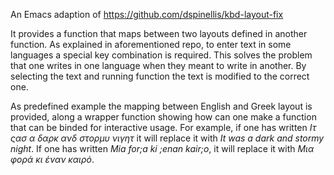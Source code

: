 An Emacs adaption of https://github.com/dspinellis/kbd-layout-fix

It provides a function that maps  between two layouts defined in another
function.  As  explained in aforementioned  repo, to enter text  in some
languages  a  special key  combination  is  required.  This  solves  the
problem that  one writes  in one  language when they  meant to  write in
another.   By  selecting the  text  and  running  function the  text  is
modified to the correct one.

As predefined  example the mapping  between English and Greek  layout is
provided, along a  wrapper function showing how can one  make a function
that  can be  binded for  interactive usage.   For example,  if one  has
written *Ιτ ςασ α δαρκ ανδ στορμυ νιγητ* it will replace it with *It was
a  dark and  stormy night*.   If  one has  written *Mia  for;a ki  ;enan
kair;o*, it will replace it with *Μια φορά κι έναν καιρό*.

